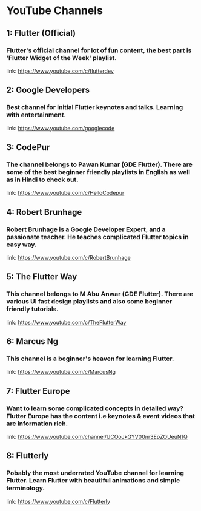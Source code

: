 # YouTube Channels

## 1: Flutter (Official)
### Flutter's official channel for lot of fun content, the best part is 'Flutter Widget of the Week' playlist.
link: https://www.youtube.com/c/flutterdev

## 2: Google Developers
### Best channel for initial Flutter keynotes and talks. Learning with entertainment.
link: https://www.youtube.com/googlecode

## 3: CodePur
### The channel belongs to Pawan Kumar (GDE Flutter). There are some of the best beginner friendly playlists in English as well as in Hindi to check out.
link: https://www.youtube.com/c/HelloCodepur

## 4: Robert Brunhage
### Robert Brunhage is a Google Developer Expert, and a passionate teacher. He teaches complicated Flutter topics in easy way.
link: https://www.youtube.com/c/RobertBrunhage

## 5: The Flutter Way
### This channel belongs to M Abu Anwar (GDE Flutter). There are various UI fast design playlists and also some beginner friendly tutorials.
link: https://www.youtube.com/c/TheFlutterWay

## 6: Marcus Ng
### This channel is a beginner's heaven for learning Flutter.
link: https://www.youtube.com/c/MarcusNg

## 7: Flutter Europe
### Want to learn some complicated concepts in detailed way? Flutter Europe has the content i.e keynotes & event videos that are information rich.
link: https://www.youtube.com/channel/UCOoJkGYV00nr3EpZOUeuN1Q

## 8: Flutterly
### Pobably the most underrated YouTube channel for learning Flutter. Learn Flutter with beautiful animations and simple terminology.
link: https://www.youtube.com/c/Flutterly